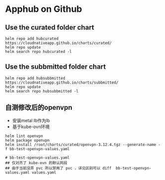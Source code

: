 # Apphub on Github

## Use the curated folder chart

```
helm repo add hubcurated https://cloudnativeapp.github.io/charts/curated/
helm repo update
helm search repo hubcurated -l
```

## Use the subbmitted folder chart

```
helm repo add hubsubbmitted https://cloudnativeapp.github.io/charts/subbmitted/
helm repo update
helm search repo hubsubbmitted -l
```


## 自测修改后的openvpn
- 安装metal lb作为lb
- 基于kube-ovn环境
```
helm lint openvpn
helm package openvpn
helm install /root/charts/curated/openvpn-3.12.4.tgz --generate-name -f bb-test-openvpn-values.yaml

# bb-test-openvpn-values.yaml
## 仅对齐了 kube-ovn 的默认网段
## 由于当前没弄 pvc 所以禁用了 pvc ，详见区别可以 diff  bb-test-openvpn-values.yaml values.yaml
```
